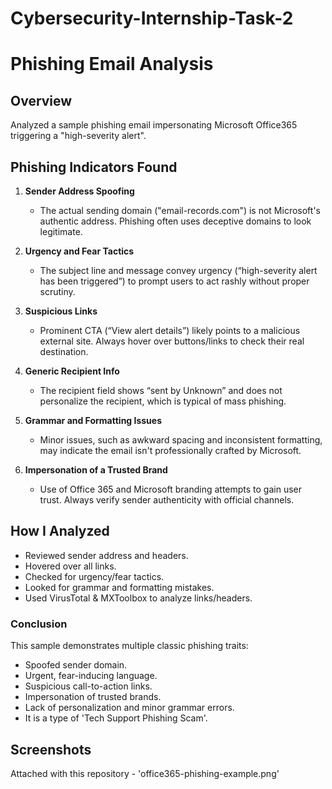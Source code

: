 # Cybersecurity-Internship-Task-2
# Phishing Email Analysis

## Overview
Analyzed a sample phishing email impersonating Microsoft Office365 triggering a "high-severity alert".

## Phishing Indicators Found

1. **Sender Address Spoofing**
   - The actual sending domain ("email-records.com") is not Microsoft's authentic address. Phishing often uses deceptive domains to look legitimate.

2. **Urgency and Fear Tactics**
   - The subject line and message convey urgency (“high-severity alert has been triggered”) to prompt users to act rashly without proper scrutiny.

3. **Suspicious Links**
   - Prominent CTA (“View alert details”) likely points to a malicious external site. Always hover over buttons/links to check their real destination.

4. **Generic Recipient Info**
   - The recipient field shows “sent by Unknown” and does not personalize the recipient, which is typical of mass phishing.

5. **Grammar and Formatting Issues**
   - Minor issues, such as awkward spacing and inconsistent formatting, may indicate the email isn't professionally crafted by Microsoft.

6. **Impersonation of a Trusted Brand**
   - Use of Office 365 and Microsoft branding attempts to gain user trust. Always verify sender authenticity with official channels.

## How I Analyzed
- Reviewed sender address and headers.
- Hovered over all links.
- Checked for urgency/fear tactics.
- Looked for grammar and formatting mistakes.
- Used VirusTotal & MXToolbox to analyze links/headers.

### Conclusion
This sample demonstrates multiple classic phishing traits:
- Spoofed sender domain.
- Urgent, fear-inducing language.
- Suspicious call-to-action links.
- Impersonation of trusted brands.
- Lack of personalization and minor grammar errors.
- It is a type of 'Tech Support Phishing Scam'.

## Screenshots
Attached with this repository - 'office365-phishing-example.png'

